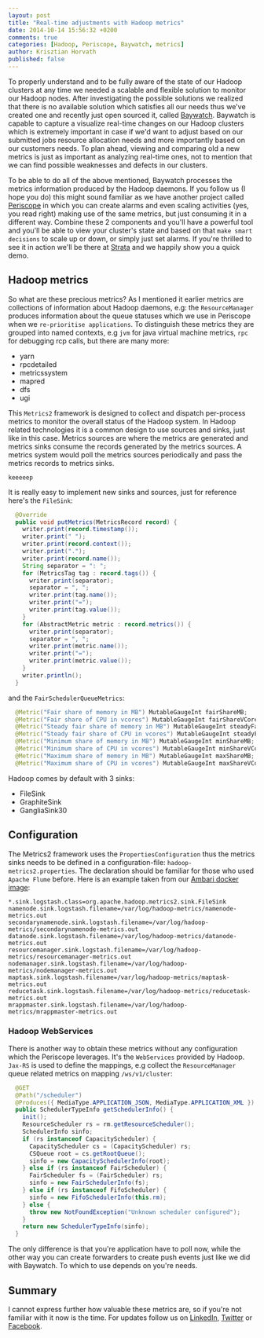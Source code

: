 ```yaml
---
layout: post
title: "Real-time adjustments with Hadoop metrics"
date: 2014-10-14 15:56:32 +0200
comments: true
categories: [Hadoop, Periscope, Baywatch, metrics]
author: Krisztian Horvath
published: false
---
```


To properly understand and to be fully aware of the state of our Hadoop clusters at any time we needed a scalable and flexible solution
to monitor our Hadoop nodes. After investigating the possible solutions we realized that there is no available solution which satisfies
all our needs thus we've created one and recently just open sourced it, called [Baywatch](link). Baywatch is capable to capture a visualize
real-time changes on our Hadoop clusters which is extremely important in case if we'd want to adjust based on our submitted jobs resource
allocation needs and more importantly based on our customers needs. To plan ahead, viewing and comparing old a new metrics is just as
important as analyzing real-time ones, not to mention that we can find possible weaknesses and defects in our clusters.

To be able to do all of the above mentioned, Baywatch processes the metrics information produced by the Hadoop daemons. If you follow us
(I hope you do) this might sound familiar as we have another project called [Periscope](link) in which you can create alarms and
even scaling activities (yes, you read right) making use of the same metrics, but just consuming it in a different way. Combine these 2
components and you'll have a powerful tool and you'll be able to view your cluster's state and based on that `make smart decisions`
to scale up or down, or simply just set alarms. If you're thrilled to see it in action we'll be there at [Strata](link) and we
happily show you a quick demo.

## Hadoop metrics

So what are these precious metrics? As I mentioned it earlier metrics are collections of information about Hadoop daemons, e.g:
the `ResourceManager` produces information about the queue statuses which we use in Periscope when we `re-prioritise applications`.
To distinguish these metrics they are grouped into named contexts, e.g `jvm` for java virtual machine metrics, `rpc` for debugging
rcp calls, but there are many more:

* yarn
* rpcdetailed
* metricssystem
* mapred
* dfs
* ugi

This `Metrics2` framework is designed to collect and dispatch per-process metrics to monitor the overall status of the Hadoop system.
In Hadoop related technologies it is a common design to use sources and sinks, just like in this case. Metrics sources are where the
metrics are generated and metrics sinks consume the records generated by the metrics sources. A metrics system would poll the metrics
sources periodically and pass the metrics records to metrics sinks.
```
keeeeep
```
It is really easy to implement new sinks and sources, just for reference here's the `FileSink`:
```java
  @Override
  public void putMetrics(MetricsRecord record) {
    writer.print(record.timestamp());
    writer.print(" ");
    writer.print(record.context());
    writer.print(".");
    writer.print(record.name());
    String separator = ": ";
    for (MetricsTag tag : record.tags()) {
      writer.print(separator);
      separator = ", ";
      writer.print(tag.name());
      writer.print("=");
      writer.print(tag.value());
    }
    for (AbstractMetric metric : record.metrics()) {
      writer.print(separator);
      separator = ", ";
      writer.print(metric.name());
      writer.print("=");
      writer.print(metric.value());
    }
    writer.println();
  }
```
and the `FairSchedulerQueueMetrics`:
```java
  @Metric("Fair share of memory in MB") MutableGaugeInt fairShareMB;
  @Metric("Fair share of CPU in vcores") MutableGaugeInt fairShareVCores;
  @Metric("Steady fair share of memory in MB") MutableGaugeInt steadyFairShareMB;
  @Metric("Steady fair share of CPU in vcores") MutableGaugeInt steadyFairShareVCores;
  @Metric("Minimum share of memory in MB") MutableGaugeInt minShareMB;
  @Metric("Minimum share of CPU in vcores") MutableGaugeInt minShareVCores;
  @Metric("Maximum share of memory in MB") MutableGaugeInt maxShareMB;
  @Metric("Maximum share of CPU in vcores") MutableGaugeInt maxShareVCores;
```
Hadoop comes by default with 3 sinks:

* FileSink
* GraphiteSink
* GangliaSink30

## Configuration

The Metrics2 framework uses the `PropertiesConfiguration` thus the metrics sinks needs to be defined in a configuration-file:
`hadoop-metrics2.properties`. The declaration should be familiar for those who used `Apache Flume` before. Here is an example
taken from our [Ambari docker image](link):
```
*.sink.logstash.class=org.apache.hadoop.metrics2.sink.FileSink
namenode.sink.logstash.filename=/var/log/hadoop-metrics/namenode-metrics.out
secondarynamenode.sink.logstash.filename=/var/log/hadoop-metrics/secondarynamenode-metrics.out
datanode.sink.logstash.filename=/var/log/hadoop-metrics/datanode-metrics.out
resourcemanager.sink.logstash.filename=/var/log/hadoop-metrics/resourcemanager-metrics.out
nodemanager.sink.logstash.filename=/var/log/hadoop-metrics/nodemanager-metrics.out
maptask.sink.logstash.filename=/var/log/hadoop-metrics/maptask-metrics.out
reducetask.sink.logstash.filename=/var/log/hadoop-metrics/reducetask-metrics.out
mrappmaster.sink.logstash.filename=/var/log/hadoop-metrics/mrappmaster-metrics.out
```

### Hadoop WebServices

There is another way to obtain these metrics without any configuration which the Periscope leverages. It's the `WebServices` provided
by Hadoop. `Jax-RS` is used to define the mappings, e.g collect the `ResourceManager` queue related metrics on mapping `/ws/v1/cluster`:
```java
  @GET
  @Path("/scheduler")
  @Produces({ MediaType.APPLICATION_JSON, MediaType.APPLICATION_XML })
  public SchedulerTypeInfo getSchedulerInfo() {
    init();
    ResourceScheduler rs = rm.getResourceScheduler();
    SchedulerInfo sinfo;
    if (rs instanceof CapacityScheduler) {
      CapacityScheduler cs = (CapacityScheduler) rs;
      CSQueue root = cs.getRootQueue();
      sinfo = new CapacitySchedulerInfo(root);
    } else if (rs instanceof FairScheduler) {
      FairScheduler fs = (FairScheduler) rs;
      sinfo = new FairSchedulerInfo(fs);
    } else if (rs instanceof FifoScheduler) {
      sinfo = new FifoSchedulerInfo(this.rm);
    } else {
      throw new NotFoundException("Unknown scheduler configured");
    }
    return new SchedulerTypeInfo(sinfo);
  }
```
The only difference is that you're application have to poll now, while the other way you can create forwarders to create push events
just like we did with Baywatch. To which to use depends on you're needs.

## Summary
I cannot express further how valuable these metrics are, so if you're not familiar with it now is the time. For updates follow us
on [LinkedIn](https://www.linkedin.com/company/sequenceiq/), [Twitter](https://twitter.com/sequenceiq) or
[Facebook](https://www.facebook.com/sequenceiq).
